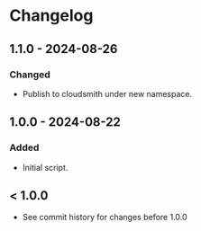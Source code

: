 # Changelog

## 1.1.0 - 2024-08-26

### Changed

- Publish to cloudsmith under new namespace.

## 1.0.0 - 2024-08-22

### Added

- Initial script.

## < 1.0.0

- See commit history for changes before 1.0.0
